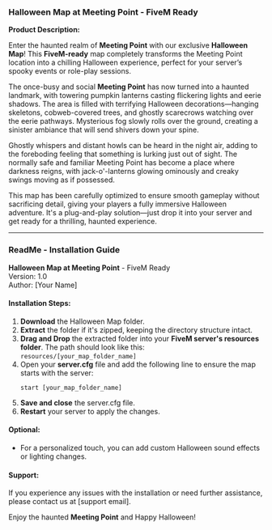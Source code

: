 ### Halloween Map at Meeting Point - FiveM Ready

**Product Description:**

Enter the haunted realm of **Meeting Point** with our exclusive **Halloween Map**! This **FiveM-ready** map completely transforms the Meeting Point location into a chilling Halloween experience, perfect for your server’s spooky events or role-play sessions.

The once-busy and social **Meeting Point** has now turned into a haunted landmark, with towering pumpkin lanterns casting flickering lights and eerie shadows. The area is filled with terrifying Halloween decorations—hanging skeletons, cobweb-covered trees, and ghostly scarecrows watching over the eerie pathways. Mysterious fog slowly rolls over the ground, creating a sinister ambiance that will send shivers down your spine.

Ghostly whispers and distant howls can be heard in the night air, adding to the foreboding feeling that something is lurking just out of sight. The normally safe and familiar Meeting Point has become a place where darkness reigns, with jack-o'-lanterns glowing ominously and creaky swings moving as if possessed.

This map has been carefully optimized to ensure smooth gameplay without sacrificing detail, giving your players a fully immersive Halloween adventure. It's a plug-and-play solution—just drop it into your server and get ready for a thrilling, haunted experience.

---

### ReadMe - Installation Guide

**Halloween Map at Meeting Point** - FiveM Ready  
Version: 1.0  
Author: [Your Name]

#### Installation Steps:

1. **Download** the Halloween Map folder.
2. **Extract** the folder if it's zipped, keeping the directory structure intact.
3. **Drag and Drop** the extracted folder into your **FiveM server's resources folder**. The path should look like this:  
   `resources/[your_map_folder_name]`
4. Open your **server.cfg** file and add the following line to ensure the map starts with the server:  
   ```plaintext
   start [your_map_folder_name]
   ```
5. **Save and close** the server.cfg file.
6. **Restart** your server to apply the changes.

#### Optional:
- For a personalized touch, you can add custom Halloween sound effects or lighting changes.

#### Support:
If you experience any issues with the installation or need further assistance, please contact us at [support email].

Enjoy the haunted **Meeting Point** and Happy Halloween!
